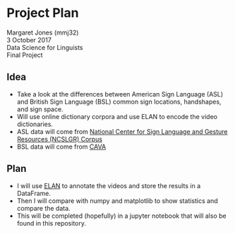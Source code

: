 # Project Plan  
Margaret Jones (mmj32)  
3 October 2017  
Data Science for Linguists  
Final Project  

## Idea
- Take a look at the differences between American Sign Language (ASL) and British Sign Language (BSL) common sign locations, handshapes, and sign space.
- Will use online dictionary corpora and use ELAN to encode the video dictionaries.
- ASL data will come from [National Center for Sign Language and Gesture Resources (NCSLGR) Corpus](http://www.bu.edu/asllrp/ncslgr-for-download/download-info.html)
- BSL data will come from [CAVA](http://www.bslcorpusproject.org/cava/)

## Plan
- I will use [ELAN](https://tla.mpi.nl/tools/tla-tools/elan/) to annotate the videos and store the results in a DataFrame.
- Then I will compare with numpy and matplotlib to show statistics and compare the data.
- This will be completed (hopefully) in a jupyter notebook that will also be found in this repository.
